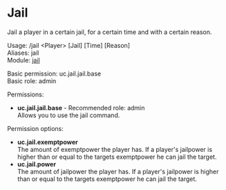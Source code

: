 Jail
====
Jail a player in a certain jail, for a certain time and with a certain reason.

Usage: /jail \<Player\> \[Jail\] \[Time\] \[Reason\]<br>
Aliases: jail<br>
Module: [jail](../modules/jail.md)<br>

Basic permission: uc.jail.jail.base<br>
Basic role: admin<br>

Permissions: <br>
* **uc.jail.jail.base** - Recommended role: admin<br>Allows you to use the jail command.

Permission options: <br>
* **uc.jail.exemptpower**<br>The amount of exemptpower the player has. If a player's jailpower is higher than or equal to the targets exemptpower he can jail the target.
* **uc.jail.power**<br>The amount of jailpower the player has. If a player's jailpower is higher than or equal to the targets exemptpower he can jail the target.
